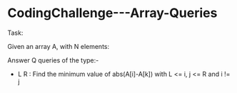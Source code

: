 # CodingChallenge---Array-Queries

Task:

Given an array A, with N elements:

Answer Q queries of the type:-

- L R : Find the minimum value of abs(A[i]-A[k]) with L <= i, j <= R and i != j
